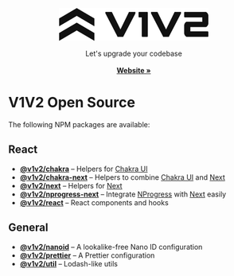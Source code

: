 <p align="center">
    <img src="/website/public/img/logo/v1v2-chevron-text-black-logo.svg" alt="V1V2 Logo" width="300" height="66" />

  <p align="center">
    Let's upgrade your codebase
    <br />
    <br />
    <a href="https://www.v1v2.io"><strong>Website »</strong></a>
  </p>
</p>

# V1V2 Open Source

The following NPM packages are available:

## React

- [**@v1v2/chakra**](packages/chakra#readme) – Helpers for [Chakra UI](https://chakra-ui.com/)
- [**@v1v2/chakra-next**](packages/chakra-next#readme) – Helpers to combine [Chakra UI](https://chakra-ui.com/) and [Next](https://nextjs.org/)
- [**@v1v2/next**](packages/next#readme) – Helpers for [Next](https://nextjs.org/)
- [**@v1v2/nprogress-next**](packages/nprogress-next#readme) – Integrate [NProgress](https://ricostacruz.com/nprogress/) with [Next](https://nextjs.org/) easily
- [**@v1v2/react**](packages/react#readme) – React components and hooks

## General

- [**@v1v2/nanoid**](packages/nanoid#readme) – A lookalike-free Nano ID configuration
- [**@v1v2/prettier**](packages/prettier#readme) – A Prettier configuration
- [**@v1v2/util**](packages/util#readme) – Lodash-like utils
